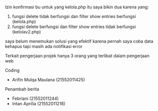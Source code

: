 Izin konfirmasi bu untuk yang kelola.php itu saya bikin dua karena yang:
1. fungsi delete tidak berfungsi dan filter show entries berfungsi (kelola.php)
2. fungsi delete berfungsi dan filter show entries tidak berfungsi (kelolav2.php)

saya belum menemukan solusi yang efektif karena pernah saya coba data kehapus tapi masih ada notifikasi error

Terkait pengerjaan projek hanya 3 orang yang terlibat dalam pengerjaan web

Coding
- Arifin Mulqa Maulana (21552011425)

Penambah berita
- Febriani (21552011244)
- Intan Aprilia (21552011218)
